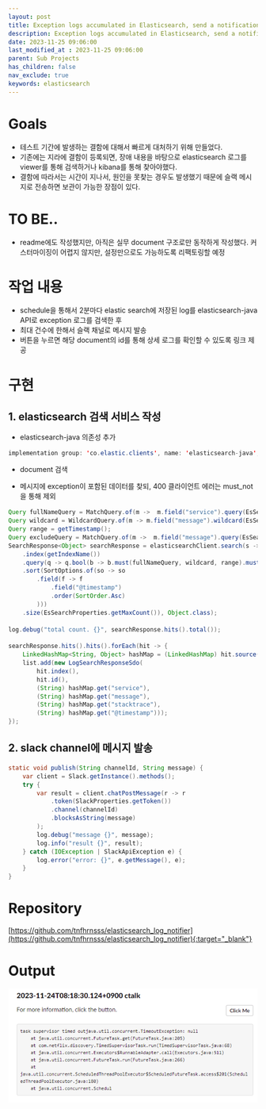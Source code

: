 ```yaml
---
layout: post
title: Exception logs accumulated in Elasticsearch, send a notification to a Slack channel.
description: Exception logs accumulated in Elasticsearch, send a notification to a Slack channel.
date: 2023-11-25 09:06:00
last_modified_at : 2023-11-25 09:06:00
parent: Sub Projects
has_children: false
nav_exclude: true
keywords: elasticsearch
---
```


# Goals

- 테스트 기간에 발생하는 결함에 대해서 빠르게 대처하기 위해 만들었다.
- 기존에는 지라에 결함이 등록되면, 장애 내용을 바탕으로 elasticsearch 로그를 viewer를 통해 검색하거나 kibana를 통해 찾아야했다.
- 결함에 따라서는 시간이 지나서, 원인을 못찾는 경우도 발생했기 때문에 슬랙 메시지로 전송하면 보관이 가능한 장점이 있다.

# TO BE..

- readme에도 작성했지만, 아직은 실무 document 구조로만 동작하게 작성했다. 커스터마이징이 어렵지 않지만, 설정만으로도 가능하도록 리팩토링할 예정

# 작업 내용
- schedule을 통해서 2분마다 elastic search에 저장된 log를 elasticsearch-java API로 exception 로그를 검색한 후 
- 최대 건수에 한해서 슬랙 채널로 메시지 발송
- 버튼을 누르면 해당 document의 id를 통해 상세 로그를 확인할 수 있도록 링크 제공

# 구현

## 1. elasticsearch 검색 서비스 작성

- elasticsearch-java 의존성 추가

```java
implementation group: 'co.elastic.clients', name: 'elasticsearch-java', version: '7.17.15'
```

- document 검색
* 메시지에 exception이 포함된 데이터를 찾되, 400 클라이언트 에러는 must_not을 통해 제외

```java
Query fullNameQuery = MatchQuery.of(m ->  m.field("service").query(EsSearchProperties.getServices()))._toQuery();
Query wildcard = WildcardQuery.of(m -> m.field("message").wildcard(EsSearchProperties.getMessage()))._toQuery();
Query range = getTimestamp();
Query excludeQuery = MatchQuery.of(m ->  m.field("message").query(EsSearchProperties.getExcludeMessages()))._toQuery();
SearchResponse<Object> searchResponse = elasticsearchClient.search(s -> s
    .index(getIndexName())
    .query(q -> q.bool(b -> b.must(fullNameQuery, wildcard, range).mustNot(excludeQuery)))
    .sort(SortOptions.of(so -> so
        .field(f -> f
            .field("@timestamp")
            .order(SortOrder.Asc)
        )))
    .size(EsSearchProperties.getMaxCount()), Object.class);

log.debug("total count. {}", searchResponse.hits().total());

searchResponse.hits().hits().forEach(hit -> {
    LinkedHashMap<String, Object> hashMap = (LinkedHashMap) hit.source();
    list.add(new LogSearchResponseSdo(
        hit.index(),
        hit.id(),
        (String) hashMap.get("service"),
        (String) hashMap.get("message"),
        (String) hashMap.get("stacktrace"),
        (String) hashMap.get("@timestamp")));
});
```

## 2. slack channel에 메시지 발송

```java
static void publish(String channelId, String message) {
    var client = Slack.getInstance().methods();
    try {
        var result = client.chatPostMessage(r -> r
            .token(SlackProperties.getToken())
            .channel(channelId)
            .blocksAsString(message)
        );
        log.debug("message {}", message);
        log.info("result {}", result);
    } catch (IOException | SlackApiException e) {
        log.error("error: {}", e.getMessage(), e);
    }
}
```

# Repository

[https://github.com/tnfhrnsss/elasticsearch_log_notifier](https://github.com/tnfhrnsss/elasticsearch_log_notifier){:target="_blank"}

# Output
![es_log_notifier_message.png](./img/es_log_notifier_message.png)